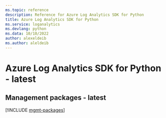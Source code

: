 ```yaml
---
ms.topic: reference
description: Reference for Azure Log Analytics SDK for Python
title: Azure Log Analytics SDK for Python
ms.service: loganalytics
ms.devlang: python
ms.data: 10/10/2022
author: alexeldeib
ms.author: aleldeib
---
```

# Azure Log Analytics SDK for Python - latest

## Management packages - latest
[!INCLUDE [mgmt-packages](log-analytics-mgmt-index.md)]